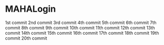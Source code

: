 # MAHALogin
1st commit
2nd commit
3rd commit
4th commit
5th commit
6th commit
7th commit
8th commit
9th commit
10th commit
11th commit
12th commit
13th commit
14th commit
15th commit
16th commit
17th commit
18th commit
19th commit
20th commit


